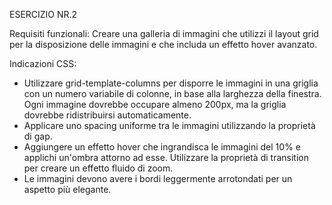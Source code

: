 ESERCIZIO NR.2

Requisiti funzionali:
Creare una galleria di immagini che utilizzi il layout grid per la disposizione delle immagini e che includa un effetto hover avanzato.

Indicazioni CSS:
- Utilizzare grid-template-columns per disporre le immagini in una griglia con un numero variabile di colonne, in base alla larghezza della finestra. Ogni immagine dovrebbe occupare almeno 200px, ma la griglia dovrebbe ridistribuirsi automaticamente.
- Applicare uno spacing uniforme tra le immagini utilizzando la proprietà di gap.
- Aggiungere un effetto hover che ingrandisca le immagini del 10% e applichi un'ombra attorno ad esse. Utilizzare la proprietà di transition per creare un effetto fluido di zoom.
- Le immagini devono avere i bordi leggermente arrotondati per un aspetto più elegante.